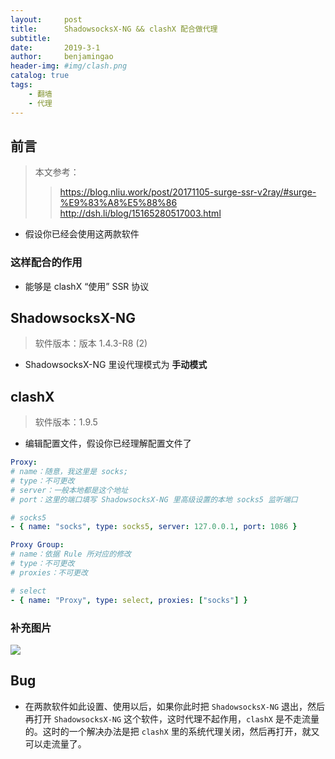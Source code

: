 ```yaml
---
layout:     post
title:      ShadowsocksX-NG && clashX 配合做代理
subtitle:   
date:       2019-3-1
author:     benjamingao
header-img: #img/clash.png
catalog: true
tags:
    - 翻墙
    - 代理
---
```


## 前言

> 本文参考：
>> https://blog.nliu.work/post/20171105-surge-ssr-v2ray/#surge-%E9%83%A8%E5%88%86
>> http://dsh.li/blog/15165280517003.html

- 假设你已经会使用这两款软件

### 这样配合的作用

- 能够是 clashX “使用” SSR 协议

## ShadowsocksX-NG

> 软件版本：版本 1.4.3-R8 (2)

- ShadowsocksX-NG 里设代理模式为 **手动模式**

## clashX

> 软件版本：1.9.5

- 编辑配置文件，假设你已经理解配置文件了

```yaml
Proxy:
# name：随意，我这里是 socks;
# type：不可更改
# server：一般本地都是这个地址
# port：这里的端口填写 ShadowsocksX-NG 里高级设置的本地 socks5 监听端口

# socks5
- { name: "socks", type: socks5, server: 127.0.0.1, port: 1086 }

Proxy Group:
# name：依据 Rule 所对应的修改
# type：不可更改
# proxies：不可更改

# select
- { name: "Proxy", type: select, proxies: ["socks"] }
```

### 补充图片

![](https://ws1.sinaimg.cn/large/005Fm2E0ly1g0nmvjyzzfj30dc03lt8y.jpg)

## Bug

- 在两款软件如此设置、使用以后，如果你此时把 `ShadowsocksX-NG` 退出，然后再打开 `ShadowsocksX-NG` 这个软件，这时代理不起作用，`clashX` 是不走流量的。这时的一个解决办法是把 `clashX` 里的系统代理关闭，然后再打开，就又可以走流量了。

